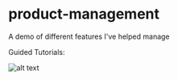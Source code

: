 # product-management
A demo of different features I've helped manage


Guided Tutorials:

![alt text](product-management/videos/Guided_Tutorials.gif)
